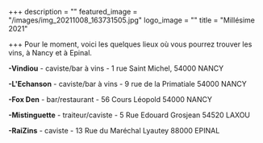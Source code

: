 +++
description = ""
featured_image = "/images/img_20211008_163731505.jpg"
logo_image = ""
title = "Millésime 2021"

+++
Pour le moment, voici les quelques lieux où vous pourrez trouver les vins, à Nancy et à Epinal.

**-Vindiou** - caviste/bar à vins - 1 rue Saint Michel, 54000 NANCY

**-L'Echanson** - caviste/bar à vins - 9 rue de la Primatiale 54000 NANCY

**-Fox Den** - bar/restaurant - 56 Cours Léopold 54000 NANCY

**-Mistinguette** - traiteur/caviste - 5 Rue Edouard Grosjean 54520 LAXOU

**-RaiZins** - caviste - 13 Rue du Maréchal Lyautey 88000 EPINAL